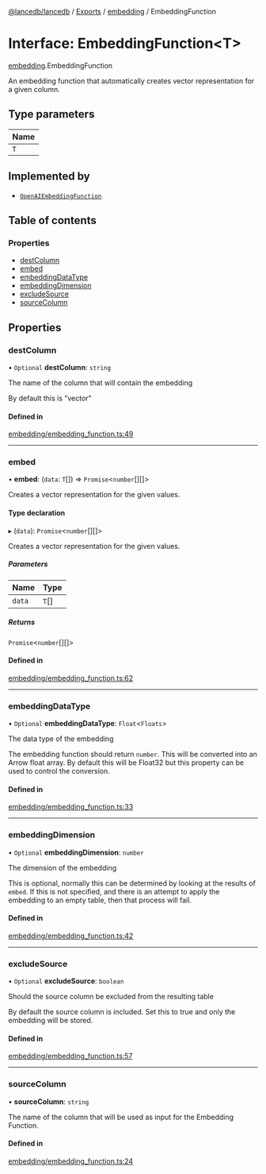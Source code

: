 [@lancedb/lancedb](../README.md) / [Exports](../modules.md) / [embedding](../modules/embedding.md) / EmbeddingFunction

# Interface: EmbeddingFunction\<T\>

[embedding](../modules/embedding.md).EmbeddingFunction

An embedding function that automatically creates vector representation for a given column.

## Type parameters

| Name |
| :------ |
| `T` |

## Implemented by

- [`OpenAIEmbeddingFunction`](../classes/embedding.OpenAIEmbeddingFunction.md)

## Table of contents

### Properties

- [destColumn](embedding.EmbeddingFunction.md#destcolumn)
- [embed](embedding.EmbeddingFunction.md#embed)
- [embeddingDataType](embedding.EmbeddingFunction.md#embeddingdatatype)
- [embeddingDimension](embedding.EmbeddingFunction.md#embeddingdimension)
- [excludeSource](embedding.EmbeddingFunction.md#excludesource)
- [sourceColumn](embedding.EmbeddingFunction.md#sourcecolumn)

## Properties

### destColumn

• `Optional` **destColumn**: `string`

The name of the column that will contain the embedding

By default this is "vector"

#### Defined in

[embedding/embedding_function.ts:49](https://github.com/lancedb/lancedb/blob/9d178c7/nodejs/lancedb/embedding/embedding_function.ts#L49)

___

### embed

• **embed**: (`data`: `T`[]) => `Promise`\<`number`[][]\>

Creates a vector representation for the given values.

#### Type declaration

▸ (`data`): `Promise`\<`number`[][]\>

Creates a vector representation for the given values.

##### Parameters

| Name | Type |
| :------ | :------ |
| `data` | `T`[] |

##### Returns

`Promise`\<`number`[][]\>

#### Defined in

[embedding/embedding_function.ts:62](https://github.com/lancedb/lancedb/blob/9d178c7/nodejs/lancedb/embedding/embedding_function.ts#L62)

___

### embeddingDataType

• `Optional` **embeddingDataType**: `Float`\<`Floats`\>

The data type of the embedding

The embedding function should return `number`.  This will be converted into
an Arrow float array.  By default this will be Float32 but this property can
be used to control the conversion.

#### Defined in

[embedding/embedding_function.ts:33](https://github.com/lancedb/lancedb/blob/9d178c7/nodejs/lancedb/embedding/embedding_function.ts#L33)

___

### embeddingDimension

• `Optional` **embeddingDimension**: `number`

The dimension of the embedding

This is optional, normally this can be determined by looking at the results of
`embed`.  If this is not specified, and there is an attempt to apply the embedding
to an empty table, then that process will fail.

#### Defined in

[embedding/embedding_function.ts:42](https://github.com/lancedb/lancedb/blob/9d178c7/nodejs/lancedb/embedding/embedding_function.ts#L42)

___

### excludeSource

• `Optional` **excludeSource**: `boolean`

Should the source column be excluded from the resulting table

By default the source column is included.  Set this to true and
only the embedding will be stored.

#### Defined in

[embedding/embedding_function.ts:57](https://github.com/lancedb/lancedb/blob/9d178c7/nodejs/lancedb/embedding/embedding_function.ts#L57)

___

### sourceColumn

• **sourceColumn**: `string`

The name of the column that will be used as input for the Embedding Function.

#### Defined in

[embedding/embedding_function.ts:24](https://github.com/lancedb/lancedb/blob/9d178c7/nodejs/lancedb/embedding/embedding_function.ts#L24)
